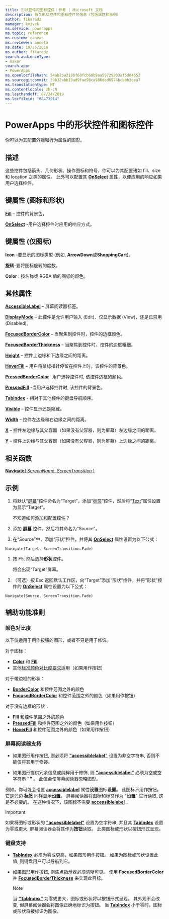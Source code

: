 ```yaml
---
title: 形状控件和图标控件：参考 | Microsoft 文档
description: 有关形状控件和图标控件的信息（包括属性和示例）
author: fikaradz
manager: kvivek
ms.service: powerapps
ms.topic: reference
ms.custom: canvas
ms.reviewer: anneta
ms.date: 10/25/2016
ms.author: fikaradz
search.audienceType:
- maker
search.app:
- PowerApps
ms.openlocfilehash: 54ab2ba2186f68fcb68b9aa59729933af5d04652
ms.sourcegitcommit: 39b32abb19ad9fae98ca986ded6974bcbbb3cea7
ms.translationtype: MT
ms.contentlocale: zh-CN
ms.lasthandoff: 07/24/2019
ms.locfileid: "68473914"
---
```

# <a name="shape-controls-and-icon-controls-in-powerapps"></a>PowerApps 中的形状控件和图标控件
你可以为其配置外观和行为属性的图形。

## <a name="description"></a>描述
这些控件包括箭头、几何形状、操作图标和符号，你可以为其配置诸如 fill、size 和 location 之类的属性。 此外可以配置其 **[OnSelect](properties-core.md)** 属性，以便应用的响应如果用户选择控件。

## <a name="key-properties-icons-and-shapes"></a>键属性 (图标和形状)
**[Fill](properties-color-border.md)** – 控件的背景色。

**[OnSelect](properties-core.md)** -用户选择控件时应用的响应方式。

## <a name="key-properties-icons-only"></a>键属性 (仅图标)

**Icon** -要显示的图标类型 (例如, **ArrowDown**或**ShoppingCart**)。 

**旋转**-要将图标旋转的度数。 

**Color** : 按名称或 RGBA 值的图标的颜色。

## <a name="additional-properties"></a>其他属性
**[AccessibleLabel](properties-accessibility.md)** – 屏幕阅读器标签。

**[DisplayMode](properties-core.md)** – 此控件是允许用户输入 (Edit)、仅显示数据 (View)，还是已禁用 (Disabled)。

**[FocusedBorderColor](properties-color-border.md)** – 当聚焦到控件时，控件的边框颜色。

**[FocusedBorderThickness](properties-color-border.md)** – 当聚焦到控件时，控件的边框粗细。

**[Height](properties-size-location.md)** – 控件上边缘和下边缘之间的距离。

**[HoverFill](properties-color-border.md)** – 用户将鼠标指针停留在控件上时，该控件的背景色。

**[PressedBorderColor](properties-color-border.md)** –用户选择控件时, 该控件边框的颜色。

**[PressedFill](properties-color-border.md)** -当用户选择控件时, 该控件的背景色。

**[TabIndex](properties-accessibility.md)** - 相对于其他控件的键盘导航顺序。

**[Visible](properties-core.md)** – 控件显示还是隐藏。

**[Width](properties-size-location.md)** – 控件左边缘和右边缘之间的距离。

**[X](properties-size-location.md)** – 控件左边缘与其父容器（如果没有父容器，则为屏幕）左边缘之间的距离。

**[Y](properties-size-location.md)** – 控件上边缘与其父容器（如果没有父容器，则为屏幕）上边缘之间的距离。

## <a name="related-functions"></a>相关函数

[**Navigate**( *ScreenName*, *ScreenTransition* )](../functions/function-navigate.md)

## <a name="example"></a>示例

1. 将默认“[屏幕](control-screen.md)”控件命名为“Target”，添加“[标签](control-text-box.md)”控件，然后将“[Text](properties-core.md)”属性设置为显示“Target”。

    不知道如何[添加和配置控件](../add-configure-controls.md)？

1. 添加 **[屏幕](control-screen.md)** 控件，然后将其命名为“Source”。

1. 在“Source”中，添加“形状”控件，并将其 **[OnSelect](properties-core.md)** 属性设置为以下公式：

  `Navigate(Target, ScreenTransition.Fade)`
  
1. 按 F5, 然后选择**形状**控件。

    将会出现“Target”屏幕。

1. （可选）按 Esc 返回默认工作区，向“Target”添加“形状”控件，并将“形状”控件的 **[OnSelect](properties-core.md)** 属性设置为以下公式：

  `Navigate(Source, ScreenTransition.Fade)`

## <a name="accessibility-guidelines"></a>辅助功能准则

### <a name="color-contrast"></a>颜色对比度

以下仅适用于用作按钮的图形，或者不只是用于修饰。

对于图标：
- **[Color](properties-color-border.md)** 和 **[Fill](properties-color-border.md)**
- 其他[标准颜色对比度要求](../accessible-apps-color.md)适用（如果用作按钮）

对于带边框的形状：
- **[BorderColor](properties-color-border.md)** 和控件范围之外的颜色
- **[FocusedBorderColor](properties-color-border.md)** 和控件范围之外的颜色（如果用作按钮）

对于没有边框的形状：
- **[Fill](properties-color-border.md)** 和控件范围之外的颜色
- **[PressedFill](properties-color-border.md)** 和控件范围之外的颜色（如果用作按钮）
- **[HoverFill](properties-color-border.md)** 和控件范围之外的颜色（如果用作按钮）

### <a name="screen-reader-support"></a>屏幕阅读器支持
- 如果图形用作按钮, 则必须将 **["accessiblelabel"](properties-accessibility.md)** 设置为非空字符串, 否则不能仅将其用于修饰。

- 如果图形提供冗余信息或纯粹用于修饰, 则 **["accessiblelabel"](properties-accessibility.md)** 必须为空或空字符串 **""** 。 此值会使屏幕阅读器忽略图形。

例如，你可能会设置 **[accessiblelabel](properties-accessibility.md)** 属性**设置**图标**设置**。 此图标不用作按钮。 它是旁边 **[标签](control-text-box.md)** 同样显示**设置**。 屏幕阅读器将图标和标签作为 "**设置**" 进行读取, 这是不必要的。 在这种情况下，该图标不需要 **[accessiblelabel](properties-accessibility.md)** 。

> [!IMPORTANT]
> 如果将图标或形状的 **["accessiblelabel"](properties-accessibility.md)** 设置为空字符串, 并且其 **[TabIndex](properties-accessibility.md)** 设置为零或更大, 屏幕阅读器会将其作为**按钮**读取。 此类图标或形状以按钮形式呈现。 

### <a name="keyboard-support"></a>键盘支持
- **[TabIndex](properties-accessibility.md)** 必须为零或更高，如果图形用作按钮。 如果为图标或形状设置此值, 则键盘用户可以导航到它。

- 如果图形用作按钮, 则焦点指示器必须清晰可见。 使用 **[FocusedBorderColor](properties-color-border.md)** 并 **[FocusedBorderThickness](properties-color-border.md)** 来实现此目标。

    > [!NOTE]
    > 当 **[“TabIndex”](properties-accessibility.md)** 为零或更大，图标或形状将以按钮形式呈现。 其外观不会改变, 但屏幕阅读器会将图像正确地标识为按钮。 当 **[TabIndex](properties-accessibility.md)** 小于零时，图标或形状将被标识为图像。
